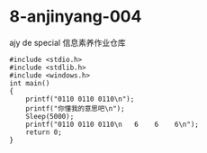 # 8-anjinyang-004
ajy de special 信息素养作业仓库

```
#include <stdio.h>
#include <stdlib.h>
#include <windows.h>
int main()
{
	printf("0110 0110 0110\n");
	printf("你懂我的意思吧\n");
	Sleep(5000);
	printf("0110 0110 0110\n   6    6    6\n");
    return 0;
}
```

